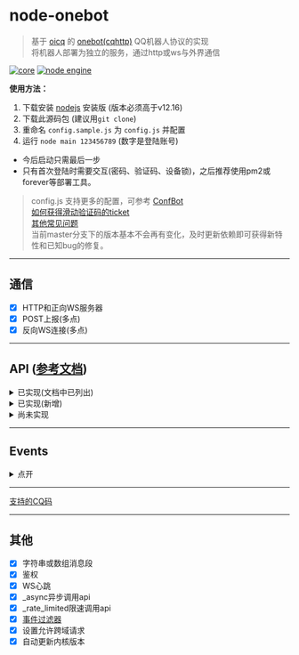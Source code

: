 # node-onebot

> 基于 [oicq](https://github.com/takayama-lily/oicq) 的 [onebot(cqhttp)](https://cqhttp.cc) QQ机器人协议的实现  
> 将机器人部署为独立的服务，通过http或ws与外界通信

[![core](https://img.shields.io/badge/core-oicq-brightgreen)](https://www.npmjs.com/package/oicq)
[![node engine](https://img.shields.io/node/v/oicq.svg)](https://nodejs.org)

**使用方法：**

1. 下载安装 [nodejs](https://nodejs.org) 安装版 (版本必须高于v12.16)
2. 下载此源码包 (建议用`git clone`)  
3. 重命名 `config.sample.js` 为 `config.js` 并配置
4. 运行 `node main 123456789` (数字是登陆账号)

* 今后启动只需最后一步
* 只有首次登陆时需要交互(密码、验证码、设备锁)，之后推荐使用pm2或forever等部署工具。

> config.js 支持更多的配置，可参考 [ConfBot](https://github.com/takayama-lily/oicq/blob/4e24fa15728fcf7e305b08425227b6cbb094550b/client.d.ts#L12)  
> [如何获得滑动验证码的ticket](https://github.com/takayama-lily/oicq/wiki/01.%E6%BB%91%E5%8A%A8%E9%AA%8C%E8%AF%81%E7%A0%81%E5%92%8C%E8%AE%BE%E5%A4%87%E9%94%81)  
> [其他常见问题](https://github.com/takayama-lily/oicq/wiki/02.%E5%85%B6%E4%BB%96%E5%B8%B8%E8%A7%81%E9%97%AE%E9%A2%98)  
> 当前master分支下的版本基本不会再有变化，及时更新依赖即可获得新特性和已知bug的修复。

----

## 通信

* [x] HTTP和正向WS服务器
* [x] POST上报(多点)
* [x] 反向WS连接(多点)

----

## API ([参考文档](https://github.com/howmanybots/onebot/blob/master/v11/specs/api/public.md))

<details>

<summary>已实现(文档中已列出)</summary>

|名称|备注|
|-|-|
|get_friend_list        |
|get_group_list         |
|get_group_info         |
|get_group_member_list  |
|get_group_member_info  |
|get_stranger_info      |
|**send_private_msg**   |message_id是string
|**send_group_msg**     |message_id是string
|send_msg               |
|delete_msg             |
|get_msg                |
|set_friend_add_request |
|set_group_add_request  |
|set_group_special_title|
|set_group_admin        |
|set_group_card         |
|set_group_kick         |
|set_group_ban          |
|set_group_leave        |
|set_group_name         |
|set_group_whole_ban    |
|set_group_anonymous_ban|仅支持flag字段，不支持另外两种
|set_group_anonymous    |
|send_like              |
|get_login_info         |
|can_send_image         |
|can_send_record        |
|get_status             |
|get_version_info       |
|.handle_quick_operation|仅WS有效
|get_cookies            |
|get_csrf_token         |
|clean_cache            |

</details>

<details>

<summary>已实现(新增)</summary>

|名称|参数|备注|
|-|-|-|
|get_stranger_list      ||获取陌生人列表
|send_discuss_msg       |discuss_id<br>message<br>auto_escape|发讨论组消息，没有message_id
|send_group_notice      |content|发送群公告
|send_group_poke        |group_id<br>user_id|群戳一戳，未来可能会用CQ码实现
|set_online_status      |status|设置在线状态(※仅限手机协议支持)<br>11我在线上 31离开 41隐身 50忙碌 60Q我吧 70请勿打扰|
|add_friend             |group_id<br>user_id<br>comment|添加群员为好友
|delete_friend          |user_id<br>block|删除好友<br>block默认为true
|invite_friend          |group_id<br>user_id|邀请好友入群
|set_nickname           |nickname|设置昵称
|set_gender             |gender|设置性别 0未知 1男 2女
|set_birthday           |birthday|设置生日 格式：20110202
|set_description        |description|设置个人说明
|set_signature          |signature|设置签名
|set_portrait           |file|设置个人头像，与CQ码中的file格式相同
|set_group_portrait     |file|设置群头像
|get_system_msg         ||获得未处理的申请
|get_chat_history       |message_id<br>count|返回message_id往前的count条消息<br>count默认20
|get_forward_msg        |resid|
|send_temp_msg          |group_id<br>user_id<br>message<br>auto_escape|

</details>

<details>

<summary>尚未实现</summary>

|名称|
|-|
|get_group_honor_info|
|get_credentials|
|get_vip_info|
|get_record|
|get_image|
|set_restart|

</details>

----

## Events

<details>

<summary>点开</summary>

新版事件的notice部分的上报格式默认与cqhttp中的格式不同。  
如需使用cqhttp格式，在config.js中将`use_cqhttp_notice`设置为`true`。

||新版格式([文档](https://github.com/takayama-lily/oicq/wiki/92.%E4%BA%8B%E4%BB%B6%E6%96%87%E6%A1%A3))|cqhttp格式([文档](https://github.com/howmanybots/onebot/blob/master/v11/specs/event/README.md))|
|-|-|-|
|好友请求|request.friend.add     |request.friend         |
|加群请求|request.group.add      |request.group.add      |
|加群邀请|request.group.invite   |request.group.invite   |
|好友消息|message.private.friend |message.private.friend |
|单向好友|message.private.single |                       |
|临时会话|message.private.group  |message.private.group  |
|临时会话|message.private.other  |message.private.other  |
|群聊消息|message.group.normal   |message.group.normal   |
|匿名消息|message.group.anonymous|message.group.anonymous|
|讨论组消|message.discuss        |                       |
|好友增加|notice.friend.increase |notice.friend_add      |
|好友减少|notice.friend.decrease |                       |
|好友撤回|notice.friend.recall   |notice.friend_recall   |
|资料变更|notice.friend.profile  |                       |
|群员增加|notice.group.increase  |notice.group_increase  |
|群员减少|notice.group.decrease  |notice.group_decrease  |
|群组撤回|notice.group.recall    |notice.group_recall    |
|管理变更|notice.group.admin     |notice.group_admin     |
|群组禁言|notice.group.ban       |notice.group_ban       |
|群组转让|notice.group.transfer  |                       |
|群组文件|表现为CQ码              |notice.group_upload    |
|头衔变更|notice.group.title     |                       |
|群戳一戳|notice.group.poke      |                       |
|群设置变|notice.group.setting   |                       |
|元事件|meta_event.lifecycle.enable|meta_event.lifecycle.enable|
|元事件|meta_event.lifecycle.disable|meta_event.lifecycle.disable|
|元事件|meta_event.lifecycle.connect|meta_event.lifecycle.connect|
|元事件|meta_event.heartbeat|meta_event.heartbeat|

</details>

----

[支持的CQ码](https://github.com/takayama-lily/oicq/wiki/90.%E5%A6%82%E4%BD%95%E5%8F%91%E9%80%81%E5%A4%9A%E5%AA%92%E4%BD%93%E5%86%85%E5%AE%B9(CQ%E7%A0%81))

----

## 其他

* [x] 字符串或数组消息段
* [x] 鉴权
* [x] WS心跳
* [x] _async异步调用api
* [x] _rate_limited限速调用api
* [x] [事件过滤器](https://richardchien.gitee.io/coolq-http-api/docs/4.15/#/EventFilter)
* [x] 设置允许跨域请求
* [x] 自动更新内核版本
